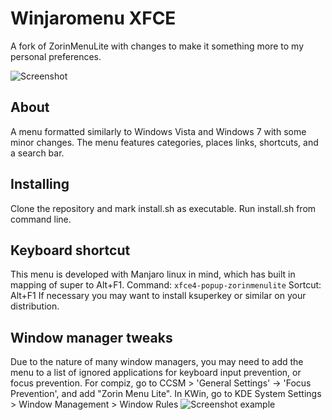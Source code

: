 # Winjaromenu XFCE
A fork of ZorinMenuLite with changes to make it something more to my personal preferences.

![Screenshot](https://cdn.discordapp.com/attachments/925924538888372255/925965198236463104/unknown.png)

## About

A menu formatted similarly to Windows Vista and Windows 7 with some minor changes.
The menu features categories, places links, shortcuts, and a search bar.

## Installing
Clone the repository and mark install.sh as executable. Run install.sh from command line. 

## Keyboard shortcut
This menu is developed with Manjaro linux in mind, which has built in mapping of super to Alt+F1.
Command: `xfce4-popup-zorinmenulite`
Sortcut: Alt+F1
If necessary you may want to install ksuperkey or similar on your distribution.

## Window manager tweaks
Due to the nature of many window managers, you may need to add the menu to a list of ignored applications for keyboard input prevention, or focus prevention.
For compiz, go to CCSM > 'General Settings' -> 'Focus Prevention', and add "Zorin Menu Lite".
In KWin, go to KDE System Settings > Window Management > Window Rules
![Screenshot example](https://cdn.discordapp.com/attachments/914643802243887144/925967189276782602/unknown.png)
